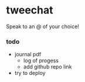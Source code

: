 # tweechat
Speak to an @ of your choice!

### todo
- journal pdf
  - log of progess
  - add github repo link
- try to deploy
